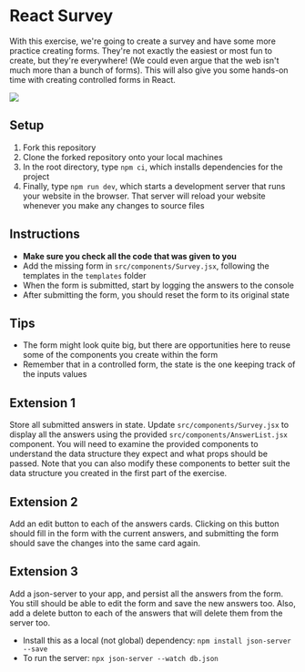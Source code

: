 # React Survey

With this exercise, we're going to create a survey and have some more practice creating forms. They're not exactly the
easiest or most fun to create, but they're everywhere! (We could even argue that the web isn't much more than a
bunch of forms). This will also give you some hands-on time with creating controlled forms in React.

![](./images/duck-survey.gif)

## Setup

1. Fork this repository
2. Clone the forked repository onto your local machines
3. In the root directory, type `npm ci`, which installs dependencies for the project
4. Finally, type `npm run dev`, which starts a development server that runs your website in the browser. That server
   will reload your website whenever you make any changes to source files

## Instructions

- **Make sure you check all the code that was given to you**
- Add the missing form in `src/components/Survey.jsx`, following the templates in the `templates` folder
- When the form is submitted, start by logging the answers to the console
- After submitting the form, you should reset the form to its original state

## Tips

- The form might look quite big, but there are opportunities here to reuse some of the components you create within the form
- Remember that in a controlled form, the state is the one keeping track of the inputs values

## Extension 1

Store all submitted answers in state. Update `src/components/Survey.jsx` to display all the answers using the provided
`src/components/AnswerList.jsx` component. You will need to examine the provided components to understand the data
structure they expect and what props should be passed. Note that you can also modify these components to better suit the data structure you created in the first part of the exercise.

## Extension 2

Add an edit button to each of the answers cards. Clicking on this button should fill in the form with the current answers, and submitting the form should save the changes into the same card again.

## Extension 3

Add a json-server to your app, and persist all the answers from the form. You still should be able to edit the form and save the new answers too. Also, add a delete button to each of the answers that will delete them from the server too.

- Install this as a local (not global) dependency: `npm install json-server --save`
- To run the server: `npx json-server --watch db.json`
